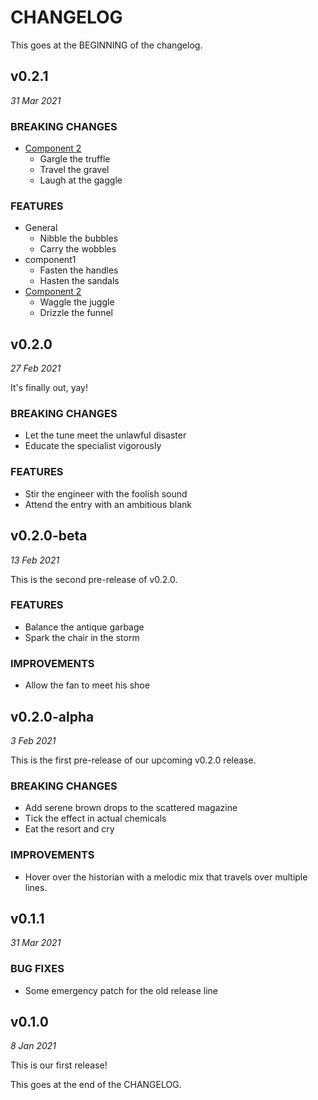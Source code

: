# CHANGELOG

This goes at the BEGINNING of the changelog.

## v0.2.1

*31 Mar 2021*

### BREAKING CHANGES

- [Component 2](2nd-component)
  - Gargle the truffle
  - Travel the gravel
  - Laugh at the gaggle

### FEATURES

- General
  - Nibble the bubbles
  - Carry the wobbles
- component1
  - Fasten the handles
  - Hasten the sandals
- [Component 2](2nd-component)
  - Waggle the juggle
  - Drizzle the funnel

## v0.2.0

*27 Feb 2021*

It's finally out, yay!

### BREAKING CHANGES

- Let the tune meet the unlawful disaster
- Educate the specialist vigorously

### FEATURES

- Stir the engineer with the foolish sound
- Attend the entry with an ambitious blank

## v0.2.0-beta

*13 Feb 2021*

This is the second pre-release of v0.2.0.

### FEATURES

- Balance the antique garbage
- Spark the chair in the storm

### IMPROVEMENTS

- Allow the fan to meet his shoe

## v0.2.0-alpha

*3 Feb 2021*

This is the first pre-release of our upcoming v0.2.0 release.

### BREAKING CHANGES

- Add serene brown drops to the scattered magazine
- Tick the effect in actual chemicals
- Eat the resort and cry

### IMPROVEMENTS

- Hover over the historian with a melodic mix
  that travels over multiple lines.

## v0.1.1

*31 Mar 2021*

### BUG FIXES

- Some emergency patch for the old release line

## v0.1.0

*8 Jan 2021*

This is our first release!

This goes at the end of the CHANGELOG.

